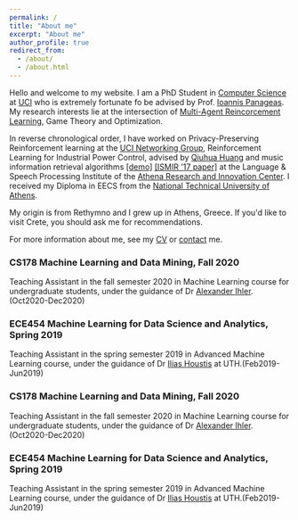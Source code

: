 ```yaml
---
permalink: /
title: "About me"
excerpt: "About me"
author_profile: true
redirect_from: 
  - /about/
  - /about.html
---
```


Hello and welcome to my website. I am a PhD Student in [Computer Science](https://www.ics.uci.edu/) at [UCI](https://uci.edu/) who is extremely fortunate fo be advised by Prof. [Ioannis Panageas](https://panageas.github.io). My research interests lie at the intersection of [Multi-Agent Reincorcement Learning](https://arxiv.org/pdf/1911.10635.pdf), Game Theory and Optimization.

In reverse chronological order, I have worked on Privacy-Preserving Reinforcement learning at the [UCI Networking Group](https://athinagroup.eng.uci.edu/), Reinforcement Learning for Industrial Power Control, advised by [Qiuhua Huang](https://energyenvironment.pnnl.gov/staff/staff_info.asp?staff_num=2957) and music information retrieval algorithms [[demo]](https://drive.google.com/file/d/1Q0xlF2VNSs6NVh8FSPA0nydCw3x_e6Nb/view) [[ISMIR '17 paper]](https://ismir2017.smcnus.org/wp-content/uploads/2017/10/135_Paper.pdf) at the Language & Speech Processing Institute of the [Athena Research and Innovation Center](https://www.athenarc.gr/en). I received my Diploma in EECS from the [National Technical University of Athens](https://ntua.gr).

My origin is from Rethymno and I grew up in Athens, Greece. If you'd like to visit Crete, you should ask me for recommendations.

For more information about me, see my [CV](https://steliostavroulakis.github.io/files/CV_Stelios_Stavroulakis.pdf) or [contact](https://steliostavroulakis.github.io/contact) me.

<!-- <img align="middle" src="https://DrSGBhat.github.io/files/sandesh.jpg?raw=true" alt="Photo" style="width: 700px; border-radius: 10px; padding: 8px 8px 8px 8px"/>  -->
### CS178 Machine Learning and Data Mining, Fall 2020 

Teaching Assistant in the fall semester 2020 in Machine Learning course for undergraduate students, under the guidance of Dr [Alexander Ihler](https://www.ics.uci.edu/~ihler/).(Oct2020-Dec2020)


### ECE454 Machine Learning for Data Science and Analytics, Spring 2019 

Teaching Assistant in the spring semester 2019 in Advanced Machine Learning course, under the guidance of Dr [Ilias Houstis](https://www.e-ce.uth.gr/department/faculty/faculty-form-6-3/?lang=en) at UTH.(Feb2019-Jun2019)
### CS178 Machine Learning and Data Mining, Fall 2020 

Teaching Assistant in the fall semester 2020 in Machine Learning course for undergraduate students, under the guidance of Dr [Alexander Ihler](https://www.ics.uci.edu/~ihler/).(Oct2020-Dec2020)


### ECE454 Machine Learning for Data Science and Analytics, Spring 2019 

Teaching Assistant in the spring semester 2019 in Advanced Machine Learning course, under the guidance of Dr [Ilias Houstis](https://www.e-ce.uth.gr/department/faculty/faculty-form-6-3/?lang=en) at UTH.(Feb2019-Jun2019)
